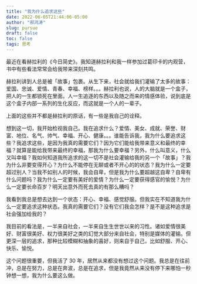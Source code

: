 ```yaml
---
title: "我为什么追求这些"
date: 2022-06-05T21:44:06-05:00
author: "郝鸿涛"
slug: pursue
draft: false
toc: false
tags: 思考
---
```

最近在看赫拉利的《今日简史》。我知道赫拉利和我一样参加过葛印卡的内观营，书中有些看法常常会给我带来深刻共鸣。

赫拉利讲到人总是被「故事」包裹。从生下来，社会就给我们灌输了太多的故事：爱国、忠诚、爱情、青春、幸福、榜样。。。赫拉利也说，人的大脑就是一个盒子，把人的一生都锁死在里面。人一生追逐的东西以及随之而来的情感体验，说到底是这个盒子内部一系列的生化反应，而这就是一个人的一辈子。

上面的这些并不都是赫拉利的原话，有一些是我自己的诠释。

想到这一切，我开始检视我自己。我在追求什么？爱情、美女、成就、荣誉、财富、地位、名气、帅气、幸福、开心、健康。。。谁能告诉我，我为什么要追求这些？我追求这些，是因为我真的需要它们？因为它们能给我带来意义和最终的幸福？就算是能给我带来最终的幸福，那我为什么要幸福？另外，什么叫意义，什么又叫幸福？我如何知道我所追求的这一切不是社会灌输给我的另一个「故事」？我为什么非要变得开心？为什么不能停在无聊或者不开心的的状态？我为什么一定要超过别人？当我不如别人的时候，我会自卑，但是我为什么要超越这自卑？自卑有什么问题吗？我为什么一定要有美好的爱情？为什么一定要获得感官的愉悦？为什么一定要长命百岁？明天出意外而死去真的有那么糟吗？

我看到我总是想去达到一个状态：开心、幸福、感觉舒服。但我实在不知道我为什么一定要追求这种状态。我真的需要它们？没有它们我会怎样？是不是这种追求是社会强加给我的？

我目前的看法是，一半来自社会，一半来自生生世世以来的习性。诸如爱情很美好、财富很美好、权力很美好之类的幻觉大部分来自社会，特别是媒体的灌输。但更深一层的追求，那种比较模糊和抽象的喜好，则来自于自己，比如舒服、开心、快乐、愉悦。

这个问题很重要，但我活了 30 年，居然从来都没有想过这个问题。我总是在往前冲，总是在努力，总是在奔波，总是在追求，但是我竟然从来没有停下来哪怕一秒钟想一想，我为什么要这么做。